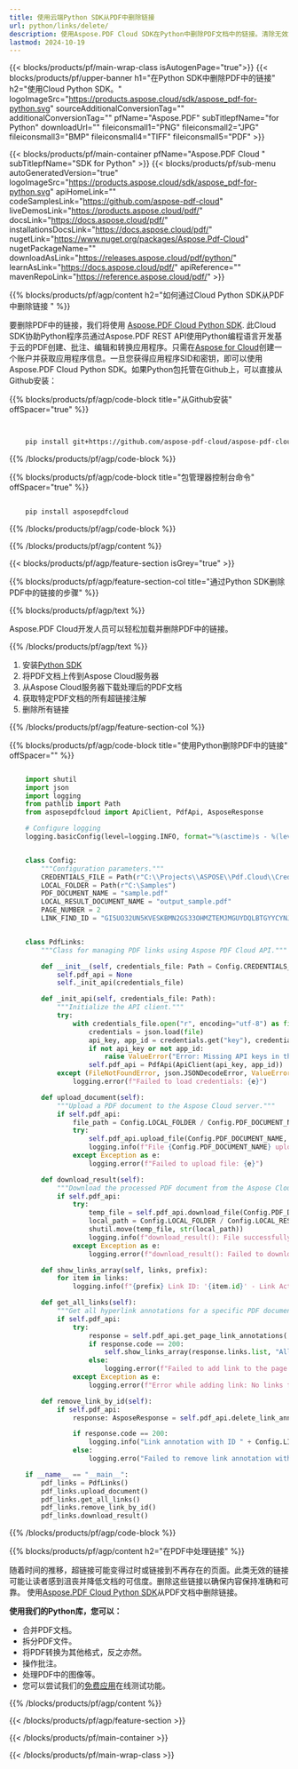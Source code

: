 ```yaml
---
title: 使用云端Python SDK从PDF中删除链接
url: python/links/delete/
description: 使用Aspose.PDF Cloud SDK在Python中删除PDF文档中的链接。清除无效或过时的URL。
lastmod: 2024-10-19
---
```


{{< blocks/products/pf/main-wrap-class isAutogenPage="true">}}
{{< blocks/products/pf/upper-banner h1="在Python SDK中删除PDF中的链接" h2="使用Cloud Python SDK。" logoImageSrc="https://products.aspose.cloud/sdk/aspose_pdf-for-python.svg" sourceAdditionalConversionTag="" additionalConversionTag="" pfName="Aspose.PDF" subTitlepfName="for Python" downloadUrl="" fileiconsmall1="PNG" fileiconsmall2="JPG" fileiconsmall3="BMP" fileiconsmall4="TIFF" fileiconsmall5="PDF" >}}

{{< blocks/products/pf/main-container pfName="Aspose.PDF Cloud " subTitlepfName="SDK for Python" >}}
{{< blocks/products/pf/sub-menu autoGeneratedVersion="true" logoImageSrc="https://products.aspose.cloud/sdk/aspose_pdf-for-python.svg" apiHomeLink="" codeSamplesLink="https://github.com/aspose-pdf-cloud" liveDemosLink="https://products.aspose.cloud/pdf/" docsLink="https://docs.aspose.cloud/pdf/" installationsDocsLink="https://docs.aspose.cloud/pdf/" nugetLink="https://www.nuget.org/packages/Aspose.Pdf-Cloud" nugetPackageName="" downloadAsLink="https://releases.aspose.cloud/pdf/python/" learnAsLink="https://docs.aspose.cloud/pdf/" apiReference="" mavenRepoLink="https://reference.aspose.cloud/pdf/" >}}

{{% blocks/products/pf/agp/content h2="如何通过Cloud Python SDK从PDF中删除链接 " %}}

要删除PDF中的链接，我们将使用
[Aspose.PDF Cloud Python SDK](https://products.aspose.cloud/pdf/python/). 此Cloud SDK协助Python程序员通过Aspose.PDF REST API使用Python编程语言开发基于云的PDF创建、批注、编辑和转换应用程序。只需在[Aspose for Cloud](https://dashboard.aspose.cloud/#/apps)创建一个账户并获取应用程序信息。一旦您获得应用程序SID和密钥，即可以使用Aspose.PDF Cloud Python SDK。如果Python包托管在Github上，可以直接从Github安装：

{{% blocks/products/pf/agp/code-block title="从Github安装" offSpacer="true" %}}

```bash

     
    pip install git+https://github.com/aspose-pdf-cloud/aspose-pdf-cloud-python.git


```

{{% /blocks/products/pf/agp/code-block %}}

{{% blocks/products/pf/agp/code-block title="包管理器控制台命令" offSpacer="true" %}}

```bash
     
    pip install asposepdfcloud

```

{{% /blocks/products/pf/agp/code-block %}}

{{% /blocks/products/pf/agp/content %}}

{{< blocks/products/pf/agp/feature-section isGrey="true" >}}

{{% blocks/products/pf/agp/feature-section-col title="通过Python SDK删除PDF中的链接的步骤" %}}

{{% blocks/products/pf/agp/text %}}

Aspose.PDF Cloud开发人员可以轻松加载并删除PDF中的链接。

{{% /blocks/products/pf/agp/text %}}

1. 安装[Python SDK](https://pypi.org/project/asposepdfcloud/)
1. 将PDF文档上传到Aspose Cloud服务器
1. 从Aspose Cloud服务器下载处理后的PDF文档
1. 获取特定PDF文档的所有超链接注解
1. 删除所有链接

{{% /blocks/products/pf/agp/feature-section-col %}}

{{% blocks/products/pf/agp/code-block title="使用Python删除PDF中的链接" offSpacer="" %}}

```python

    import shutil
    import json
    import logging
    from pathlib import Path
    from asposepdfcloud import ApiClient, PdfApi, AsposeResponse

    # Configure logging
    logging.basicConfig(level=logging.INFO, format="%(asctime)s - %(levelname)s - %(message)s")


    class Config:
        """Configuration parameters."""
        CREDENTIALS_FILE = Path(r"C:\\Projects\\ASPOSE\\Pdf.Cloud\\Credentials\\credentials.json")
        LOCAL_FOLDER = Path(r"C:\Samples")
        PDF_DOCUMENT_NAME = "sample.pdf"
        LOCAL_RESULT_DOCUMENT_NAME = "output_sample.pdf"
        PAGE_NUMBER = 2
        LINK_FIND_ID = "GI5UO32UN5KVESKBMN2GS33OHMZTEMJMGUYDQLBTGYYCYNJSGE"


    class PdfLinks:
        """Class for managing PDF links using Aspose PDF Cloud API."""

        def __init__(self, credentials_file: Path = Config.CREDENTIALS_FILE):
            self.pdf_api = None
            self._init_api(credentials_file)

        def _init_api(self, credentials_file: Path):
            """Initialize the API client."""
            try:
                with credentials_file.open("r", encoding="utf-8") as file:
                    credentials = json.load(file)
                    api_key, app_id = credentials.get("key"), credentials.get("id")
                    if not api_key or not app_id:
                        raise ValueError("Error: Missing API keys in the credentials file.")
                    self.pdf_api = PdfApi(ApiClient(api_key, app_id))
            except (FileNotFoundError, json.JSONDecodeError, ValueError) as e:
                logging.error(f"Failed to load credentials: {e}")

        def upload_document(self):
            """Upload a PDF document to the Aspose Cloud server."""
            if self.pdf_api:
                file_path = Config.LOCAL_FOLDER / Config.PDF_DOCUMENT_NAME
                try:
                    self.pdf_api.upload_file(Config.PDF_DOCUMENT_NAME, str(file_path))
                    logging.info(f"File {Config.PDF_DOCUMENT_NAME} uploaded successfully.")
                except Exception as e:
                    logging.error(f"Failed to upload file: {e}")

        def download_result(self):
            """Download the processed PDF document from the Aspose Cloud server."""
            if self.pdf_api:
                try:
                    temp_file = self.pdf_api.download_file(Config.PDF_DOCUMENT_NAME)
                    local_path = Config.LOCAL_FOLDER / Config.LOCAL_RESULT_DOCUMENT_NAME
                    shutil.move(temp_file, str(local_path))
                    logging.info(f"download_result(): File successfully downloaded: {local_path}")
                except Exception as e:
                    logging.error(f"download_result(): Failed to download file: {e}")

        def show_links_array(self, links, prefix):
            for item in links:
                logging.info(f"{prefix} Link ID: '{item.id}' - Link Action: '{item.action}'")

        def get_all_links(self):
            """Get all hyperlink annotations for a specific PDF document."""
            if self.pdf_api:
                try:
                    response = self.pdf_api.get_page_link_annotations( Config.PDF_DOCUMENT_NAME, Config.PAGE_NUMBER)
                    if response.code == 200:
                        self.show_links_array(response.links.list, "All: ")
                    else:
                        logging.error(f"Failed to add link to the page. Response code: {response.code}")
                except Exception as e:
                    logging.error(f"Error while adding link: No links found - {e}")

        def remove_link_by_id(self):
            if self.pdf_api:
                response: AsposeResponse = self.pdf_api.delete_link_annotation(Config.PDF_DOCUMENT_NAME, Config.LINK_FIND_ID)

                if response.code == 200:
                    logging.info("Link annotation with ID " + Config.LINK_FIND_ID + " has been removed.")
                else:
                    logging.erro("Failed to remove link annotation with ID " + Config.LINK_FIND_ID)

    if __name__ == "__main__":
        pdf_links = PdfLinks()
        pdf_links.upload_document()
        pdf_links.get_all_links()
        pdf_links.remove_link_by_id()
        pdf_links.download_result()
```

{{% /blocks/products/pf/agp/code-block %}}

{{% blocks/products/pf/agp/content h2="在PDF中处理链接" %}}

随着时间的推移，超链接可能变得过时或链接到不再存在的页面。此类无效的链接可能让读者感到沮丧并降低文档的可信度。删除这些链接以确保内容保持准确和可靠。
使用[Aspose.PDF Cloud Python SDK](https://products.aspose.cloud/pdf/python/)从PDF文档中删除链接。

**使用我们的Python库，您可以：**

+ 合并PDF文档。
+ 拆分PDF文件。
+ 将PDF转换为其他格式，反之亦然。
+ 操作批注。
+ 处理PDF中的图像等。
+ 您可以尝试我们的[免费应用](https://products.aspose.app/pdf/family)在线测试功能。

{{% /blocks/products/pf/agp/content %}}

{{< /blocks/products/pf/agp/feature-section >}}

{{< /blocks/products/pf/main-container >}}

{{< /blocks/products/pf/main-wrap-class >}}

